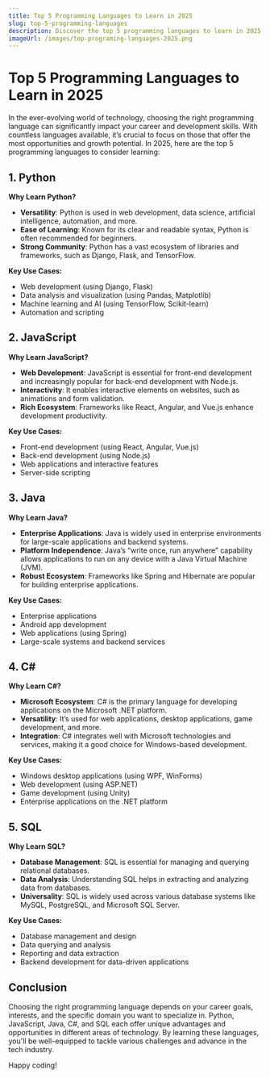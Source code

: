 ```yaml
---
title: Top 5 Programming Languages to Learn in 2025
slug: top-5-programming-languages
description: Discover the top 5 programming languages to learn in 2025, each offering unique advantages and opportunities for career growth.
imageUrl: /images/top-programing-languages-2025.png
---
```


# Top 5 Programming Languages to Learn in 2025

In the ever-evolving world of technology, choosing the right programming language can significantly impact your career and development skills. With countless languages available, it’s crucial to focus on those that offer the most opportunities and growth potential. In 2025, here are the top 5 programming languages to consider learning:

## 1. Python

**Why Learn Python?**

- **Versatility**: Python is used in web development, data science, artificial intelligence, automation, and more.
- **Ease of Learning**: Known for its clear and readable syntax, Python is often recommended for beginners.
- **Strong Community**: Python has a vast ecosystem of libraries and frameworks, such as Django, Flask, and TensorFlow.

**Key Use Cases:**

- Web development (using Django, Flask)
- Data analysis and visualization (using Pandas, Matplotlib)
- Machine learning and AI (using TensorFlow, Scikit-learn)
- Automation and scripting

## 2. JavaScript

**Why Learn JavaScript?**

- **Web Development**: JavaScript is essential for front-end development and increasingly popular for back-end development with Node.js.
- **Interactivity**: It enables interactive elements on websites, such as animations and form validation.
- **Rich Ecosystem**: Frameworks like React, Angular, and Vue.js enhance development productivity.

**Key Use Cases:**

- Front-end development (using React, Angular, Vue.js)
- Back-end development (using Node.js)
- Web applications and interactive features
- Server-side scripting

## 3. Java

**Why Learn Java?**

- **Enterprise Applications**: Java is widely used in enterprise environments for large-scale applications and backend systems.
- **Platform Independence**: Java’s “write once, run anywhere” capability allows applications to run on any device with a Java Virtual Machine (JVM).
- **Robust Ecosystem**: Frameworks like Spring and Hibernate are popular for building enterprise applications.

**Key Use Cases:**

- Enterprise applications
- Android app development
- Web applications (using Spring)
- Large-scale systems and backend services

## 4. C#

**Why Learn C#?**

- **Microsoft Ecosystem**: C# is the primary language for developing applications on the Microsoft .NET platform.
- **Versatility**: It’s used for web applications, desktop applications, game development, and more.
- **Integration**: C# integrates well with Microsoft technologies and services, making it a good choice for Windows-based development.

**Key Use Cases:**

- Windows desktop applications (using WPF, WinForms)
- Web development (using ASP.NET)
- Game development (using Unity)
- Enterprise applications on the .NET platform

## 5. SQL

**Why Learn SQL?**

- **Database Management**: SQL is essential for managing and querying relational databases.
- **Data Analysis**: Understanding SQL helps in extracting and analyzing data from databases.
- **Universality**: SQL is widely used across various database systems like MySQL, PostgreSQL, and Microsoft SQL Server.

**Key Use Cases:**

- Database management and design
- Data querying and analysis
- Reporting and data extraction
- Backend development for data-driven applications

## Conclusion

Choosing the right programming language depends on your career goals, interests, and the specific domain you want to specialize in. Python, JavaScript, Java, C#, and SQL each offer unique advantages and opportunities in different areas of technology. By learning these languages, you'll be well-equipped to tackle various challenges and advance in the tech industry.

Happy coding!
